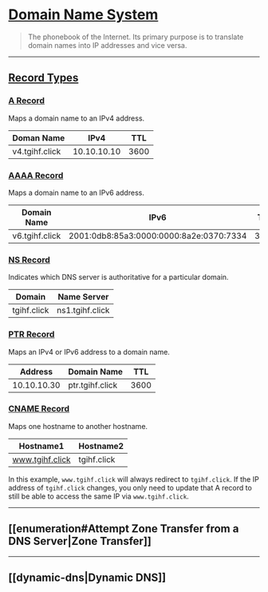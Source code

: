 # [Domain Name System](https://www.cloudflare.com/learning/dns/what-is-dns/)

> The phonebook of the Internet. Its primary purpose is to translate domain names into IP addresses and vice versa.

---

## [Record Types](https://simpledns.plus/help/dns-record-types)

### [A Record](https://simpledns.plus/help/a-records)

Maps a domain name to an IPv4 address.

| Doman Name | IPv4 | TTL |
| --- | --- | --- |
| v4.tgihf.click | 10.10.10.10 | 3600 |

### [AAAA Record](https://simpledns.plus/help/aaaa-records)

Maps a domain name to an IPv6 address.

| Domain Name | IPv6 | TTL |
| --- | --- | --- |
| v6.tgihf.click | 2001:0db8:85a3:0000:0000:8a2e:0370:7334 | 3600 |

### [NS Record](https://simpledns.plus/help/ns-records)

Indicates which DNS server is authoritative for a particular domain.

| Domain | Name Server |
| --- | --- |
| tgihf.click | ns1.tgihf.click |

### [PTR Record](https://simpledns.plus/help/ptr-records)

Maps an IPv4 or IPv6 address to a domain name.

| Address | Domain Name | TTL |
| --- | --- | --- |
| 10.10.10.30 | ptr.tgihf.click | 3600 |

### [CNAME Record](https://support.dnsimple.com/articles/cname-record/)

Maps one hostname to another hostname.

| Hostname1 | Hostname2 |
| --- | --- |
| www.tgihf.click | tgihf.click |

In this example, `www.tgihf.click` will always redirect to `tgihf.click`. If the IP address of `tgihf.click` changes, you only need to update that A record to still be able to access the same IP via `www.tgihf.click`.

---

## [[enumeration#Attempt Zone Transfer from a DNS Server|Zone Transfer]]

---

## [[dynamic-dns|Dynamic DNS]]